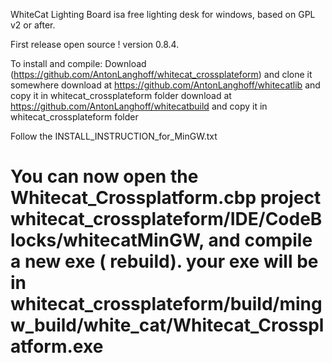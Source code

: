 WhiteCat Lighting Board isa free lighting desk for windows, based on GPL v2 or after.

First release open source ! version 0.8.4.

To install and compile:
Download (https://github.com/AntonLanghoff/whitecat_crossplateform) and clone it somewhere
download at https://github.com/AntonLanghoff/whitecatlib and copy it in whitecat_crossplateform folder
download at https://github.com/AntonLanghoff/whitecatbuild and copy it in whitecat_crossplateform folder

Follow the INSTALL_INSTRUCTION_for_MinGW.txt

You can now open the Whitecat_Crossplatform.cbp project whitecat_crossplateform/IDE/CodeBlocks/whitecatMinGW, and compile a new exe ( rebuild).
your exe will be in whitecat_crossplateform/build/mingw_build/white_cat/Whitecat_Crossplatform.exe
=======

